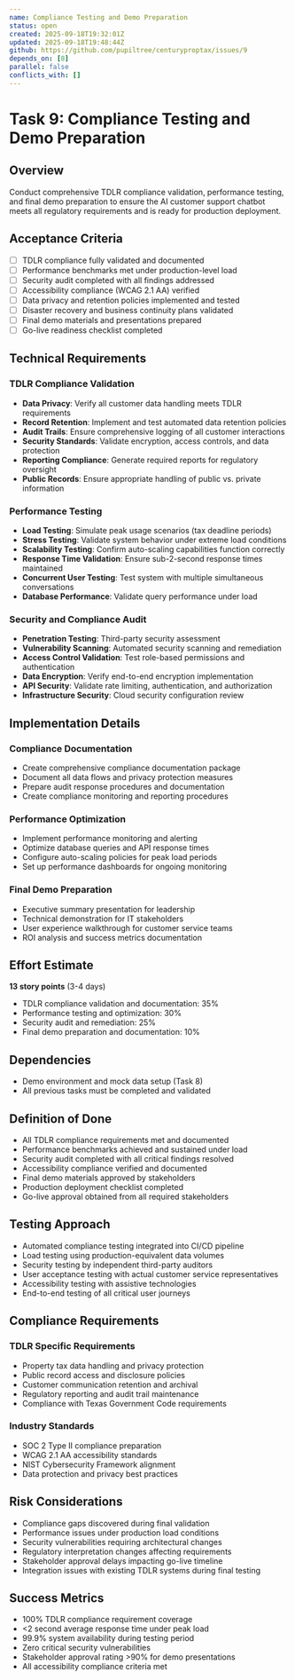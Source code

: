 ```yaml
---
name: Compliance Testing and Demo Preparation
status: open
created: 2025-09-18T19:32:01Z
updated: 2025-09-18T19:48:44Z
github: https://github.com/pupiltree/centuryproptax/issues/9
depends_on: [8]
parallel: false
conflicts_with: []
---
```


# Task 9: Compliance Testing and Demo Preparation

## Overview
Conduct comprehensive TDLR compliance validation, performance testing, and final demo preparation to ensure the AI customer support chatbot meets all regulatory requirements and is ready for production deployment.

## Acceptance Criteria
- [ ] TDLR compliance fully validated and documented
- [ ] Performance benchmarks met under production-level load
- [ ] Security audit completed with all findings addressed
- [ ] Accessibility compliance (WCAG 2.1 AA) verified
- [ ] Data privacy and retention policies implemented and tested
- [ ] Disaster recovery and business continuity plans validated
- [ ] Final demo materials and presentations prepared
- [ ] Go-live readiness checklist completed

## Technical Requirements

### TDLR Compliance Validation
- **Data Privacy**: Verify all customer data handling meets TDLR requirements
- **Record Retention**: Implement and test automated data retention policies
- **Audit Trails**: Ensure comprehensive logging of all customer interactions
- **Security Standards**: Validate encryption, access controls, and data protection
- **Reporting Compliance**: Generate required reports for regulatory oversight
- **Public Records**: Ensure appropriate handling of public vs. private information

### Performance Testing
- **Load Testing**: Simulate peak usage scenarios (tax deadline periods)
- **Stress Testing**: Validate system behavior under extreme load conditions
- **Scalability Testing**: Confirm auto-scaling capabilities function correctly
- **Response Time Validation**: Ensure sub-2-second response times maintained
- **Concurrent User Testing**: Test system with multiple simultaneous conversations
- **Database Performance**: Validate query performance under load

### Security and Compliance Audit
- **Penetration Testing**: Third-party security assessment
- **Vulnerability Scanning**: Automated security scanning and remediation
- **Access Control Validation**: Test role-based permissions and authentication
- **Data Encryption**: Verify end-to-end encryption implementation
- **API Security**: Validate rate limiting, authentication, and authorization
- **Infrastructure Security**: Cloud security configuration review

## Implementation Details

### Compliance Documentation
- Create comprehensive compliance documentation package
- Document all data flows and privacy protection measures
- Prepare audit response procedures and documentation
- Create compliance monitoring and reporting procedures

### Performance Optimization
- Implement performance monitoring and alerting
- Optimize database queries and API response times
- Configure auto-scaling policies for peak load periods
- Set up performance dashboards for ongoing monitoring

### Final Demo Preparation
- Executive summary presentation for leadership
- Technical demonstration for IT stakeholders
- User experience walkthrough for customer service teams
- ROI analysis and success metrics documentation

## Effort Estimate
**13 story points** (3-4 days)
- TDLR compliance validation and documentation: 35%
- Performance testing and optimization: 30%
- Security audit and remediation: 25%
- Final demo preparation and documentation: 10%

## Dependencies
- Demo environment and mock data setup (Task 8)
- All previous tasks must be completed and validated

## Definition of Done
- All TDLR compliance requirements met and documented
- Performance benchmarks achieved and sustained under load
- Security audit completed with all critical findings resolved
- Accessibility compliance verified and documented
- Final demo materials approved by stakeholders
- Production deployment checklist completed
- Go-live approval obtained from all required stakeholders

## Testing Approach
- Automated compliance testing integrated into CI/CD pipeline
- Load testing using production-equivalent data volumes
- Security testing by independent third-party auditors
- User acceptance testing with actual customer service representatives
- Accessibility testing with assistive technologies
- End-to-end testing of all critical user journeys

## Compliance Requirements

### TDLR Specific Requirements
- Property tax data handling and privacy protection
- Public record access and disclosure policies
- Customer communication retention and archival
- Regulatory reporting and audit trail maintenance
- Compliance with Texas Government Code requirements

### Industry Standards
- SOC 2 Type II compliance preparation
- WCAG 2.1 AA accessibility standards
- NIST Cybersecurity Framework alignment
- Data protection and privacy best practices

## Risk Considerations
- Compliance gaps discovered during final validation
- Performance issues under production load conditions
- Security vulnerabilities requiring architectural changes
- Regulatory interpretation changes affecting requirements
- Stakeholder approval delays impacting go-live timeline
- Integration issues with existing TDLR systems during final testing

## Success Metrics
- 100% TDLR compliance requirement coverage
- <2 second average response time under peak load
- 99.9% system availability during testing period
- Zero critical security vulnerabilities
- Stakeholder approval rating >90% for demo presentations
- All accessibility compliance criteria met
